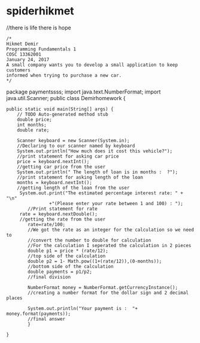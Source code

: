 # spiderhikmet
//there is life  there is hope

	/*  
	Hikmet Demir
	Programming Fundamentals 1
	COSC 13362001
	January 24, 2017
	A small company wants you to develop a small application to keep customers 
	informed when trying to purchase a new car.
	*/
package paymentssss;
import java.text.NumberFormat;
import java.util.Scanner;
public class Demirhomework {



	

	public static void main(String[] args) {
		// TODO Auto-generated method stub
		double price;
		int months;
		double rate;
		
		Scanner keyboard = new Scanner(System.in);
		//Declaring to our scanner named by keyboard
		System.out.println("How much does it cost this vehicle?");
		//print statement for asking car price
		price = keyboard.nextInt();
		//getting car price from the user
		System.out.println(" The length of loan is in months :  ?");
	    //print statement for asking length of the loan
		months = keyboard.nextInt();
		//getting length of the loan from the user
		 System.out.print("The estimated percentage interest rate: " + "\n"
	                +"(Please enter your rate between 1 and 100) : ");
	        //Print statement for rate
		 rate = keyboard.nextDouble();
		 //getting the rate from the user
	        rate=rate/100;
	        //We got the rate as an integer for the calculation so we need to
	        //convert the number to double for calculation
	        //For the calculation I seperated the calculation in 2 pieces
	        double p1 = price * (rate/12);
	        //top side of the calculation
	        double p2 = 1- Math.pow((1+(rate/12)),(0-months));
	        //bottom side of the calculation
	        double payments = p1/p2;
	        //final division
	        
	        NumberFormat money = NumberFormat.getCurrencyInstance();
	        //creating a number format for the dollar sign and 2 decimal places
	        
	        System.out.println("Your payment is :  "+ money.format(payments));
	        //final answer
	        }

	}
